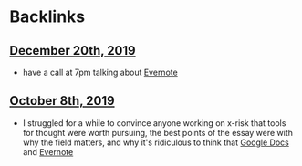 
# Backlinks
## [December 20th, 2019](<December 20th, 2019.md>)
- have a call at 7pm talking about [Evernote](<Evernote.md>)

## [October 8th, 2019](<October 8th, 2019.md>)
- I struggled for a while to convince anyone working on x-risk that tools for thought were worth pursuing, the best points of the essay were with why the field matters, and why it's ridiculous to think that [Google Docs](<Google Docs.md>) and [Evernote](<Evernote.md>)

